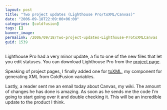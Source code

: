 ```yaml
---
layout: post
title: "Two project updates (Lighthouse Pro/toXML/Canvas)"
date: "2006-09-18T22:09:00+06:00"
categories: [coldfusion]
tags: []
banner_image: 
permalink: /2006/09/18/Two-project-updates-Lighthouse-ProtoXMLCanvas
guid: 1539
---
```


Lighthouse Pro had a very minor update, a fix to one of the new files that let you edit statuses. You can download Lighthouse Pro from the <a href="http://ray.camdenfamily.com/projects/lhp">project page</a>.

Speaking of project pages, I finally added one for <a href="http://ray.camdenfamily.com/projects/toxml">toXML</a>, my component for generating XML from ColdFusion variables.

Lastly, a reader sent me an email today about Canvas, my wiki.  The amount of changes he has done is amazing. As soon as he sends me the code I'm going to start going over it and double checking it. This will be an incredible update to the product I think.